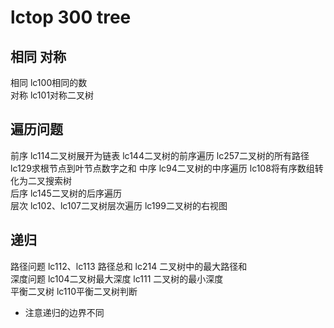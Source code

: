 # lctop 300  tree 
## 相同 对称 
相同  lc100相同的数    
对称  lc101对称二叉树  
## 遍历问题
前序   lc114二叉树展开为链表 lc144二叉树的前序遍历 lc257二叉树的所有路径 lc129求根节点到叶节点数字之和
中序 lc94二叉树的中序遍历 lc108将有序数组转化为二叉搜索树  
后序    lc145二叉树的后序遍历  
层次 lc102、lc107二叉树层次遍历  lc199二叉树的右视图  
## 递归
路径问题 lc112、lc113 路径总和 lc214 二叉树中的最大路径和  
深度问题 lc104二叉树最大深度 lc111 二叉树的最小深度  
平衡二叉树 lc110平衡二叉树判断    
* 注意递归的边界不同    

